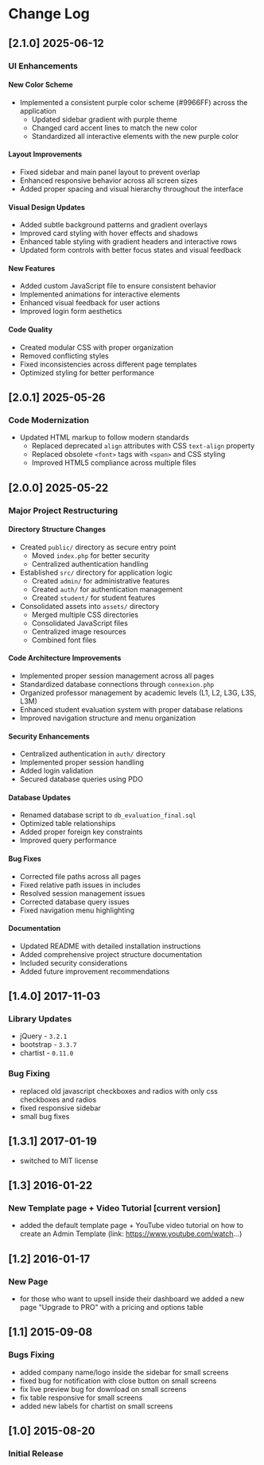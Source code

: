 # Change Log

## [2.1.0] 2025-06-12

### UI Enhancements

#### New Color Scheme

- Implemented a consistent purple color scheme (#9966FF) across the application
  - Updated sidebar gradient with purple theme
  - Changed card accent lines to match the new color
  - Standardized all interactive elements with the new purple color

#### Layout Improvements

- Fixed sidebar and main panel layout to prevent overlap
- Enhanced responsive behavior across all screen sizes
- Added proper spacing and visual hierarchy throughout the interface

#### Visual Design Updates

- Added subtle background patterns and gradient overlays
- Improved card styling with hover effects and shadows
- Enhanced table styling with gradient headers and interactive rows
- Updated form controls with better focus states and visual feedback

#### New Features

- Added custom JavaScript file to ensure consistent behavior
- Implemented animations for interactive elements
- Enhanced visual feedback for user actions
- Improved login form aesthetics

#### Code Quality

- Created modular CSS with proper organization
- Removed conflicting styles
- Fixed inconsistencies across different page templates
- Optimized styling for better performance

## [2.0.1] 2025-05-26

### Code Modernization

- Updated HTML markup to follow modern standards
  - Replaced deprecated `align` attributes with CSS `text-align` property
  - Replaced obsolete `<font>` tags with `<span>` and CSS styling
  - Improved HTML5 compliance across multiple files

## [2.0.0] 2025-05-22

### Major Project Restructuring

#### Directory Structure Changes

- Created `public/` directory as secure entry point
  - Moved `index.php` for better security
  - Centralized authentication handling
- Established `src/` directory for application logic
  - Created `admin/` for administrative features
  - Created `auth/` for authentication management
  - Created `student/` for student features
- Consolidated assets into `assets/` directory
  - Merged multiple CSS directories
  - Consolidated JavaScript files
  - Centralized image resources
  - Combined font files

#### Code Architecture Improvements

- Implemented proper session management across all pages
- Standardized database connections through `connexion.php`
- Organized professor management by academic levels (L1, L2, L3G, L3S, L3M)
- Enhanced student evaluation system with proper database relations
- Improved navigation structure and menu organization

#### Security Enhancements

- Centralized authentication in `auth/` directory
- Implemented proper session handling
- Added login validation
- Secured database queries using PDO

#### Database Updates

- Renamed database script to `db_evaluation_final.sql`
- Optimized table relationships
- Added proper foreign key constraints
- Improved query performance

#### Bug Fixes

- Corrected file paths across all pages
- Fixed relative path issues in includes
- Resolved session management issues
- Corrected database query issues
- Fixed navigation menu highlighting

#### Documentation

- Updated README with detailed installation instructions
- Added comprehensive project structure documentation
- Included security considerations
- Added future improvement recommendations

## [1.4.0] 2017-11-03

### Library Updates

- jQuery - `3.2.1`
- bootstrap - `3.3.7`
- chartist - `0.11.0`

### Bug Fixing

- replaced old javascript checkboxes and radios with only css checkboxes and radios
- fixed responsive sidebar
- small bug fixes

## [1.3.1] 2017-01-19

- switched to MIT license

## [1.3] 2016-01-22

### New Template page + Video Tutorial [current version]

- added the default template page + YouTube video tutorial on how to create an Admin Template (link: <https://www.youtube.com/watch>...)

## [1.2] 2016-01-17

### New Page

- for those who want to upsell inside their dashboard we added a new page "Upgrade to PRO" with a pricing and options table

## [1.1] 2015-09-08

### Bugs Fixing

- added company name/logo inside the sidebar for small screens
- fixed bug for notification with close button on small screens
- fix live preview bug for download on small screens
- fix table responsive for small screens
- added new labels for chartist on small screens

## [1.0] 2015-08-20

### Initial Release
